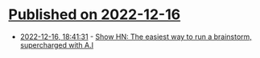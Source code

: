 # [Published on 2022-12-16](index.md)

* [2022-12-16, 18:41:31](https://news.ycombinator.com/item?id=34018355) - [Show HN: The easiest way to run a brainstorm, supercharged with A.I](https://mimosa.so/)

